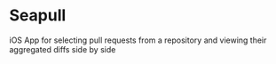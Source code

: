 # Seapull
iOS App for selecting pull requests from a repository and viewing their aggregated diffs side by side
